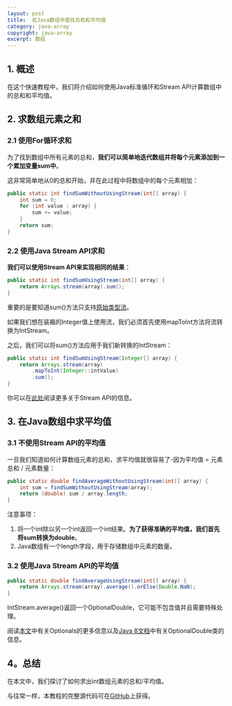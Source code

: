 ```yaml
---
layout: post
title:  在Java数组中查找总和和平均值
category: java-array
copyright: java-array
excerpt: 数组
---
```


## 1. 概述

在这个快速教程中，我们将介绍如何使用Java标准循环和Stream API计算数组中的总和和平均值。

## 2. 求数组元素之和

### 2.1 使用For循环求和

为了找到数组中所有元素的总和，**我们可以简单地迭代数组并将每个元素添加到一个累加变量sum中**。

这非常简单地从0的总和开始，并在此过程中将数组中的每个元素相加：

```java
public static int findSumWithoutUsingStream(int[] array) {
    int sum = 0;
    for (int value : array) {
        sum += value;
    }
    return sum;
}
```

### 2.2 使用Java Stream API求和

**我们可以使用Stream API来实现相同的结果**：

```java
public static int findSumUsingStream(int[] array) {
    return Arrays.stream(array).sum();
}
```

重要的是要知道sum()方法只支持[原始类型流](https://www.baeldung.com/java-8-primitive-streams)。

如果我们想在装箱的Integer值上使用流，我们必须首先使用mapToInt方法将流转换为IntStream。

之后，我们可以将sum()方法应用于我们新转换的IntStream：

```java
public static int findSumUsingStream(Integer[] array) {
    return Arrays.stream(array)
        .mapToInt(Integer::intValue)
        .sum();
}
```

你可以在[此处](https://www.baeldung.com/java-8-streams)阅读更多关于Stream API的信息。

## 3. 在Java数组中求平均值

### 3.1 不使用Stream API的平均值

一旦我们知道如何计算数组元素的总和，求平均值就很容易了-因为平均值 = 元素总和 / 元素数量：

```java
public static double findAverageWithoutUsingStream(int[] array) {
    int sum = findSumWithoutUsingStream(array);
    return (double) sum / array.length;
}
```

注意事项：

1.  将一个int除以另一个int返回一个int结果。**为了获得准确的平均值，我们首先将sum转换为double**。
2.  Java数组有一个length字段，用于存储数组中元素的数量。

### 3.2 使用Java Stream API的平均值

```java
public static double findAverageUsingStream(int[] array) {
    return Arrays.stream(array).average().orElse(Double.NaN);
}
```

IntStream.average()返回一个OptionalDouble，它可能不包含值并且需要特殊处理。

阅读[本文](https://www.baeldung.com/java-optional)中有关Optionals的更多信息以及[Java 8文档](https://docs.oracle.com/en/java/javase/11/docs/api/java.base/java/util/OptionalDouble.html#orElse(double))中有关OptionalDouble类的信息。

## 4。总结

在本文中，我们探讨了如何求出int数组元素的总和/平均值。

与往常一样，本教程的完整源代码可在[GitHub](https://github.com/tuyucheng7/taketoday-tutorial4j/tree/master/java-core-modules/java-arrays-operations-advanced)上获得。